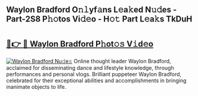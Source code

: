 ## Waylon Bradford O𝚗𝚕yf𝚊ns L𝚎a𝚔ed N𝚞𝚍es - Part-2S8 P𝚑𝚘tos Vi𝚍𝚎o - H𝚘𝚝 Part L𝚎a𝚔s TkDuH

# <h2><a href="http://kf1z8sj.oniu.top/?m=Waylon+Bradford">🔗👉 🔴 Waylon Bradford P𝚑ot𝚘𝚜 V𝚒d𝚎o</a></h2>

[![Waylon Bradford Nu𝚍e𝚜](https://i.imgur.com/0qMVB7G.gif)](http://kf1z8sj.oniu.top/?m=Waylon+Bradford)
Online thought leader Waylon Bradford, acclaimed for disseminating dance and lifestyle knowledge, through performances and personal vlogs. Brilliant puppeteer Waylon Bradford, celebrated for their exceptional abilities and accomplishments in bringing inanimate objects to life.  
